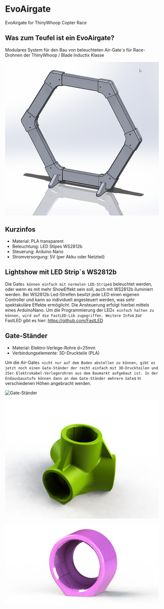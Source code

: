 # EvoAirgate
EvoAirgate for ThinyWhoop Copter Race

## Was zum Teufel ist ein EvoAirgate?
Modulares System für den Bau von beleuchteten Air-Gate`s für Race-Drohnen der ThinyWhoop / Blade Inductix Klasse

![EvoAirgate](/Media/EvoAirGate_01.png)

## Kurzinfos
* Material: PLA transparent
* Beleuchtung: LED Stipes WS2812b
* Steuerung: Arduino Nano
* Stromversorgung: 5V (per Akku oder Netzteil)

## Lightshow mit LED Strip`s WS2812b
Die Gate`s können einfach mit normalen LED-Stripe`s beleuchtet werden, oder wenn es mit mehr ShowEffekt sein soll, auch mit WS2812b iluminiert werden. Bei WS2812b Led-Streifen besitzt jede LED einen eigenen Controller und kann so individuell angesteuert werden, was sehr spektakuläre Effekte ermöglicht. Die Ansteuerung erfolgt hierbei mittels eines ArduinoNano. Um die Programmierung der LED`s einfach halten zu können, wird auf die FastLED-Lib zugegriffen.
Weitere Info`s zur FastLED gibt es hier: https://github.com/FastLED

## Gate-Ständer
* Material: Elektro-Verlege-Rohre d=25mm
* Verbindungselemente: 3D-Druckteile (PLA)

Um die Air-Gate`s nicht nur auf dem Boden abstellen zu können, gibt es jetzt noch einen Gate-Ständer der recht einfach mit 3D-Druckteilen und 25er Elektrokabel-Verlegerohren aus dem Baumarkt aufgebaut ist. In der Endausbaustufe können dann an dem Gate-Ständer mehrere Gate`s in verschiedenen Höhen angebracht werden.

![Gate-Ständer](/Media/GateStänder_01.png)

![Verbindugs-Fuss](/Media/3Fuss25er_01.png)

![Endkappe](/Media/EndKappe_01.png)
